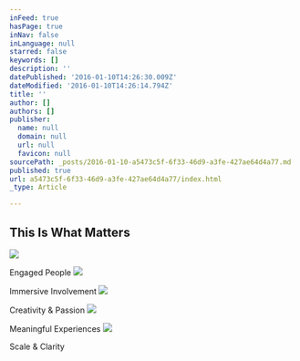 ```yaml
---
inFeed: true
hasPage: true
inNav: false
inLanguage: null
starred: false
keywords: []
description: ''
datePublished: '2016-01-10T14:26:30.009Z'
dateModified: '2016-01-10T14:26:14.794Z'
title: ''
author: []
authors: []
publisher:
  name: null
  domain: null
  url: null
  favicon: null
sourcePath: _posts/2016-01-10-a5473c5f-6f33-46d9-a3fe-427ae64d4a77.md
published: true
url: a5473c5f-6f33-46d9-a3fe-427ae64d4a77/index.html
_type: Article

---
```

## This Is What Matters
![](https://the-grid-user-content.s3-us-west-2.amazonaws.com/e21857d3-d25f-4b37-855a-3e75ec99890e.jpg)

Engaged People
![](https://the-grid-user-content.s3-us-west-2.amazonaws.com/83b06d50-ac54-4716-8c60-90781248561c.jpg)

Immersive Involvement
![](https://the-grid-user-content.s3-us-west-2.amazonaws.com/0fcff60e-89d1-4d01-a728-65aecd50ec96.jpg)

Creativity & Passion
![](https://the-grid-user-content.s3-us-west-2.amazonaws.com/ca714552-8cab-43a9-97da-03e9c93d686f.jpg)

Meaningful Experiences
![](https://the-grid-user-content.s3-us-west-2.amazonaws.com/9c9a36e6-11dd-421e-a91d-448b2fd9f1ef.jpg)

Scale & Clarity